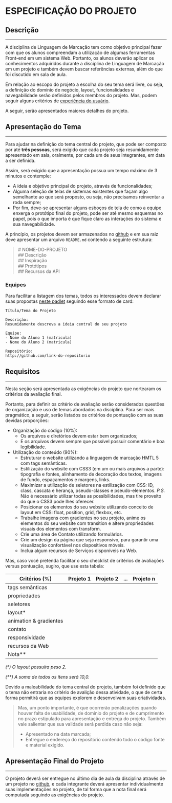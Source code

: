 # ESPECIFICAÇÃO DO PROJETO

## Descrição
---

A disciplina de Linguagem de Marcação tem como objetivo principal fazer com que os alunos compreendam a utilização de algumas ferramentas Front-end em um sistema Web. Portanto, os alunos deverão aplicar os conhecimentos adquiridos durante a disciplina de Linguagem de Marcação em um projeto e também devem buscar referências externas, além do que foi discutido em sala de aula.

Em relação ao escopo do projeto a escolha do seu tema será livre, ou seja, a definição do domínio de negócio, layout, funcionalidades e navegabilidade serão definidos pelos membros do projeto. Mas, podem seguir alguns critérios de [experiência do usuário](https://developers.google.com/web/fundamentals/design-and-ux/ux-basics/).

A seguir, serão apresentados maiores detalhes do projeto.

## Apresentação do Tema
---

Para ajudar na definição do tema central do projeto, que pode ser composto por até **três pessoas**, será exigido que cada projeto seja resumidamente apresentado em sala, oralmente, por cada um de seus integrantes, em data a ser definida.

Assim, será exigido que a apresentação possua um tempo máximo de 3 minutos e contemple:

* A ideia e objetivo principal do projeto, através de funcionalidades;
* Alguma seleção de telas de sistemas existentes que façam algo semelhante ao que será proposto, ou seja, não precisamos reinventar a roda sempre;
* Por fim, deve-se apresentar alguns esboços de tela de como a equipe enxerga o protótipo final do projeto, pode ser até mesmo esquemas no papel, pois o que importa é que fique claro as interações do sistema e sua navegabilidade.

A princípio, os projetos devem ser armazenados no [github](http://github.com/) e em sua raiz deve apresentar um arquivo `README.md` contendo a seguinte estrutura:

> &#35; NOME-DO-PROJETO<br>
> &#35;&#35; Descrição<br>
> &#35;&#35; Inspiração<br>
> &#35;&#35; Protótipos<br>
> &#35;&#35; Recursos da API

### Equipes

Para facilitar a listagem dos temas, todos os interessados devem declarar suas propostas [neste padlet](https://padlet.com/lucachaves/projetolm20181) seguindo esse formato de card:

```
Título/Tema do Projeto

Descrição:
Resumidamente descreva a ideia central do seu projeto

Equipe:
- Nome do Aluno 1 (matricula)
- Nome do Aluno 2 (matricula)

Repositório:
http://github.com/link-do-repositorio
```

## Requisitos
---

Nesta seção será apresentada as exigências do projeto que nortearam os critérios da avaliação final.

Portanto, para definir os critério de avaliação serão considerados questões de organização e uso de temas abordados na disciplina. Para ser mais pragmático, a seguir, serão listados os critérios de pontuação com as suas devidas proporções:

* Organização do código (10%):
  - Os arquivos e diretórios devem estar bem organizados;
  - E os arquivos devem sempre que possível possuir comentário e boa legibilidade.
* Utilização do conteúdo (90%):
  - Estruturar o website utilizando a linguagem de marcação HMTL 5 com tags semânticas.
  - Estilização do website com CSS3 (em um ou mais arquivos a parte): tipografia e fontes, alinhamento de decoração dos textos, imagens de fundo, espaçamentos e margens, links.
  - Maximizar a utilização de seletores na estilização com CSS: ID, class, cascata e herança, pseudo-classes e pseudo-elementos. *P.S.* Não é necessário utilizar todas as possibilidades, mas tire proveito do que o CSS3 pode lhes oferecer.
  - Posicionar os elementos do seu website utilizando conceito de layout em CSS: float, position, grid, flexbox, etc.
  - Trabalhe imagens com gradientes no seu projeto, anime os elementos do seu website com transition e altere propriedades visuais dos elementos com transform.
  - Crie uma área de Contato utilizando formulários.
  - Crie um design da página que seja responsivo, para garantir uma visualização confortável nos dispositivos móveis.
  - Inclua algum recursos de Serviços disponíveis na Web.


Mas, caso você pretenda facilitar o seu checklist de critérios de avaliações versus pontuação, sugiro, que use esta tabela:

Critérios (%)  | Projeto 1 | Projeto 2 | ... | Projeto n
-------------- | --------- | --------- | --- | ---------
tags semânticas |  |  | |
propriedades |  |  |  |
seletores |  |  |  |
layout* |  |  |  |
animation & gradientes |  |  |  |
contato |  |  |  |
responsividade |  |  |  |
recursos da Web |  |  |  |
Nota** |  |  |  |

*(\*) O layout possuíra peso 2.*

*(\*\*) A soma de todos os itens será 10,0.*

Devido a maleabilidade do tema central do projeto, também foi definido que o tema não entraria no critério de avalição dessa atividade, o que de certa forma permitirá que as equipes explorem e desenvolvam suas criatividades.

> Mas, um ponto importante, é que ocorrerão penalizações quando houver falta de usabilidade, de domínio do projeto e de cumprimento no prazo estipulado para apresentação e entrega do projeto. Também vale salientar que sua validade será perdida caso não seja:
>
>  * Apresentado na data marcada;
>  * Entregue o endereço do repositório contendo todo o código fonte e material exigido.

## Apresentação Final do Projeto
---

O projeto deverá ser entregue no último dia de aula da disciplina através de um projeto no [github](https://github.com/), e cada integrante deverá apresentar individualmente suas implementações no projeto,  de tal forma que a nota final será computada seguindo as exigências do projeto.


